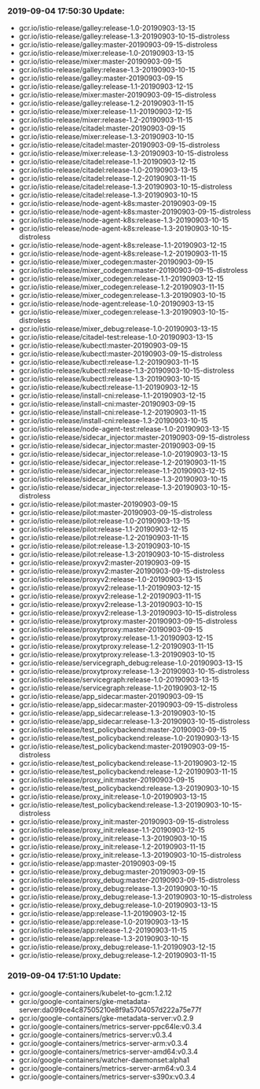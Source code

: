 ### 2019-09-04 17:50:30 Update:

- gcr.io/istio-release/galley:release-1.0-20190903-13-15
- gcr.io/istio-release/galley:release-1.3-20190903-10-15-distroless
- gcr.io/istio-release/galley:master-20190903-09-15-distroless
- gcr.io/istio-release/mixer:release-1.0-20190903-13-15
- gcr.io/istio-release/mixer:master-20190903-09-15
- gcr.io/istio-release/galley:release-1.3-20190903-10-15
- gcr.io/istio-release/galley:master-20190903-09-15
- gcr.io/istio-release/galley:release-1.1-20190903-12-15
- gcr.io/istio-release/mixer:master-20190903-09-15-distroless
- gcr.io/istio-release/galley:release-1.2-20190903-11-15
- gcr.io/istio-release/mixer:release-1.1-20190903-12-15
- gcr.io/istio-release/mixer:release-1.2-20190903-11-15
- gcr.io/istio-release/citadel:master-20190903-09-15
- gcr.io/istio-release/mixer:release-1.3-20190903-10-15
- gcr.io/istio-release/citadel:master-20190903-09-15-distroless
- gcr.io/istio-release/mixer:release-1.3-20190903-10-15-distroless
- gcr.io/istio-release/citadel:release-1.1-20190903-12-15
- gcr.io/istio-release/citadel:release-1.0-20190903-13-15
- gcr.io/istio-release/citadel:release-1.2-20190903-11-15
- gcr.io/istio-release/citadel:release-1.3-20190903-10-15-distroless
- gcr.io/istio-release/citadel:release-1.3-20190903-10-15
- gcr.io/istio-release/node-agent-k8s:master-20190903-09-15
- gcr.io/istio-release/node-agent-k8s:master-20190903-09-15-distroless
- gcr.io/istio-release/node-agent-k8s:release-1.3-20190903-10-15
- gcr.io/istio-release/node-agent-k8s:release-1.3-20190903-10-15-distroless
- gcr.io/istio-release/node-agent-k8s:release-1.1-20190903-12-15
- gcr.io/istio-release/node-agent-k8s:release-1.2-20190903-11-15
- gcr.io/istio-release/mixer_codegen:master-20190903-09-15
- gcr.io/istio-release/mixer_codegen:master-20190903-09-15-distroless
- gcr.io/istio-release/mixer_codegen:release-1.1-20190903-12-15
- gcr.io/istio-release/mixer_codegen:release-1.2-20190903-11-15
- gcr.io/istio-release/mixer_codegen:release-1.3-20190903-10-15
- gcr.io/istio-release/node-agent:release-1.0-20190903-13-15
- gcr.io/istio-release/mixer_codegen:release-1.3-20190903-10-15-distroless
- gcr.io/istio-release/mixer_debug:release-1.0-20190903-13-15
- gcr.io/istio-release/citadel-test:release-1.0-20190903-13-15
- gcr.io/istio-release/kubectl:master-20190903-09-15
- gcr.io/istio-release/kubectl:master-20190903-09-15-distroless
- gcr.io/istio-release/kubectl:release-1.2-20190903-11-15
- gcr.io/istio-release/kubectl:release-1.3-20190903-10-15-distroless
- gcr.io/istio-release/kubectl:release-1.3-20190903-10-15
- gcr.io/istio-release/kubectl:release-1.1-20190903-12-15
- gcr.io/istio-release/install-cni:release-1.1-20190903-12-15
- gcr.io/istio-release/install-cni:master-20190903-09-15
- gcr.io/istio-release/install-cni:release-1.2-20190903-11-15
- gcr.io/istio-release/install-cni:release-1.3-20190903-10-15
- gcr.io/istio-release/node-agent-test:release-1.0-20190903-13-15
- gcr.io/istio-release/sidecar_injector:master-20190903-09-15-distroless
- gcr.io/istio-release/sidecar_injector:master-20190903-09-15
- gcr.io/istio-release/sidecar_injector:release-1.0-20190903-13-15
- gcr.io/istio-release/sidecar_injector:release-1.2-20190903-11-15
- gcr.io/istio-release/sidecar_injector:release-1.1-20190903-12-15
- gcr.io/istio-release/sidecar_injector:release-1.3-20190903-10-15
- gcr.io/istio-release/sidecar_injector:release-1.3-20190903-10-15-distroless
- gcr.io/istio-release/pilot:master-20190903-09-15
- gcr.io/istio-release/pilot:master-20190903-09-15-distroless
- gcr.io/istio-release/pilot:release-1.0-20190903-13-15
- gcr.io/istio-release/pilot:release-1.1-20190903-12-15
- gcr.io/istio-release/pilot:release-1.2-20190903-11-15
- gcr.io/istio-release/pilot:release-1.3-20190903-10-15
- gcr.io/istio-release/pilot:release-1.3-20190903-10-15-distroless
- gcr.io/istio-release/proxyv2:master-20190903-09-15
- gcr.io/istio-release/proxyv2:master-20190903-09-15-distroless
- gcr.io/istio-release/proxyv2:release-1.0-20190903-13-15
- gcr.io/istio-release/proxyv2:release-1.1-20190903-12-15
- gcr.io/istio-release/proxyv2:release-1.2-20190903-11-15
- gcr.io/istio-release/proxyv2:release-1.3-20190903-10-15
- gcr.io/istio-release/proxyv2:release-1.3-20190903-10-15-distroless
- gcr.io/istio-release/proxytproxy:master-20190903-09-15-distroless
- gcr.io/istio-release/proxytproxy:master-20190903-09-15
- gcr.io/istio-release/proxytproxy:release-1.1-20190903-12-15
- gcr.io/istio-release/proxytproxy:release-1.2-20190903-11-15
- gcr.io/istio-release/proxytproxy:release-1.3-20190903-10-15
- gcr.io/istio-release/servicegraph_debug:release-1.0-20190903-13-15
- gcr.io/istio-release/proxytproxy:release-1.3-20190903-10-15-distroless
- gcr.io/istio-release/servicegraph:release-1.0-20190903-13-15
- gcr.io/istio-release/servicegraph:release-1.1-20190903-12-15
- gcr.io/istio-release/app_sidecar:master-20190903-09-15
- gcr.io/istio-release/app_sidecar:master-20190903-09-15-distroless
- gcr.io/istio-release/app_sidecar:release-1.3-20190903-10-15
- gcr.io/istio-release/app_sidecar:release-1.3-20190903-10-15-distroless
- gcr.io/istio-release/test_policybackend:master-20190903-09-15
- gcr.io/istio-release/test_policybackend:release-1.0-20190903-13-15
- gcr.io/istio-release/test_policybackend:master-20190903-09-15-distroless
- gcr.io/istio-release/test_policybackend:release-1.1-20190903-12-15
- gcr.io/istio-release/test_policybackend:release-1.2-20190903-11-15
- gcr.io/istio-release/proxy_init:master-20190903-09-15
- gcr.io/istio-release/test_policybackend:release-1.3-20190903-10-15
- gcr.io/istio-release/proxy_init:release-1.0-20190903-13-15
- gcr.io/istio-release/test_policybackend:release-1.3-20190903-10-15-distroless
- gcr.io/istio-release/proxy_init:master-20190903-09-15-distroless
- gcr.io/istio-release/proxy_init:release-1.1-20190903-12-15
- gcr.io/istio-release/proxy_init:release-1.3-20190903-10-15
- gcr.io/istio-release/proxy_init:release-1.2-20190903-11-15
- gcr.io/istio-release/proxy_init:release-1.3-20190903-10-15-distroless
- gcr.io/istio-release/app:master-20190903-09-15
- gcr.io/istio-release/proxy_debug:master-20190903-09-15
- gcr.io/istio-release/proxy_debug:master-20190903-09-15-distroless
- gcr.io/istio-release/proxy_debug:release-1.3-20190903-10-15
- gcr.io/istio-release/proxy_debug:release-1.3-20190903-10-15-distroless
- gcr.io/istio-release/proxy_debug:release-1.0-20190903-13-15
- gcr.io/istio-release/app:release-1.1-20190903-12-15
- gcr.io/istio-release/app:release-1.0-20190903-13-15
- gcr.io/istio-release/app:release-1.2-20190903-11-15
- gcr.io/istio-release/app:release-1.3-20190903-10-15
- gcr.io/istio-release/proxy_debug:release-1.1-20190903-12-15
- gcr.io/istio-release/proxy_debug:release-1.2-20190903-11-15
### 2019-09-04 17:51:10 Update:

- gcr.io/google-containers/kubelet-to-gcm:1.2.12
- gcr.io/google-containers/gke-metadata-server:da099ce4c87505210e8f9a5704057d222a75e77f
- gcr.io/google-containers/gke-metadata-server:v0.2.9
- gcr.io/google-containers/metrics-server-ppc64le:v0.3.4
- gcr.io/google-containers/metrics-server:v0.3.4
- gcr.io/google-containers/metrics-server-arm:v0.3.4
- gcr.io/google-containers/metrics-server-amd64:v0.3.4
- gcr.io/google-containers/watcher-daemonset:alpha1
- gcr.io/google-containers/metrics-server-arm64:v0.3.4
- gcr.io/google-containers/metrics-server-s390x:v0.3.4
